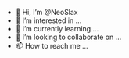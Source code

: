 - 👋 Hi, I’m @NeoSlax
- 👀 I’m interested in ...
- 🌱 I’m currently learning ...
- 💞️ I’m looking to collaborate on ...
- 📫 How to reach me ...

<!---
NeoSlax/NeoSlax is a ✨ special ✨ repository because its `README.md` (this file) appears on your GitHub profile.
You can click the Preview link to take a look at your changes.
--->
